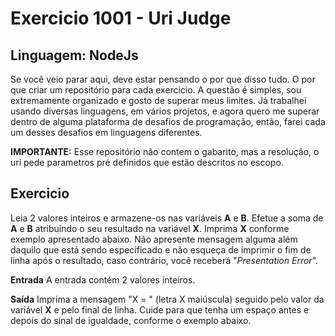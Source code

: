 # Exercicio 1001 - Uri Judge

## Linguagem: NodeJs

Se você veio parar aqui, deve estar pensando o por que disso tudo. O por que criar um repositório para cada exercicio. A questão é simples, sou extremamente organizado e gosto de superar meus limites. Já trabalhei usando diversas linguagens, em vários projetos, e agora quero me superar dentro de alguma plataforma de desafios de programação, então, farei cada um desses desafios em linguagens diferentes.

**IMPORTANTE:** Esse repositório não contem o gabarito, mas a resolução, o uri pede parametros pré definidos que estão descritos no escopo.

## Exercicio

Leia 2 valores inteiros e armazene-os nas variáveis  **A**  e  **B**. Efetue a soma de  **A**  e  **B**  atribuindo o seu resultado na variável  **X**. Imprima  **X**  conforme exemplo apresentado abaixo. Não apresente mensagem alguma além daquilo que está sendo especificado e não esqueça de imprimir o fim de linha após o resultado, caso contrário, você receberá "_Presentation Error_".

**Entrada**
A entrada contém 2 valores inteiros.

**Saída**
Imprima a mensagem "X = " (letra X maiúscula) seguido pelo valor da variável  **X** e pelo final de linha. Cuide para que tenha um espaço antes e depois do sinal de igualdade, conforme o exemplo abaixo.